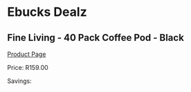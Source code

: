 
# Ebucks Dealz
## Fine Living - 40 Pack Coffee Pod - Black
[Product Page](https://www.ebucks.com/web/shop/productSelected.do?prodId=1202496836&catId=704984897)

Price: R159.00

Savings: 


	